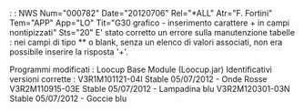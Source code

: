  :  : NWS Num="000782" Date="20120706" Rel="\*ALL" Atr="F. Fortini" Tem="APP" App="LO" Tit="G30 grafico - inserimento carattere + in campi nontipizzati" Sts="20"
E' stato corretto un errore sulla manutenzione tabelle :  nei campi di tipo \*\* o blank, senza un elenco di valori associati, non era possibile inserire la risposta '+'.

Programmi modificati : 
Loocup Base Module (Loocup.jar)
Identificativi versioni corrette : 
V3R1M101121-04I Stable 05/07/2012 - Onde Rosse
V3R2M110915-03E Stable 05/07/2012 - Lampadina blu
V3R2M120301-03N Stable 05/07/2012 - Goccie blu
